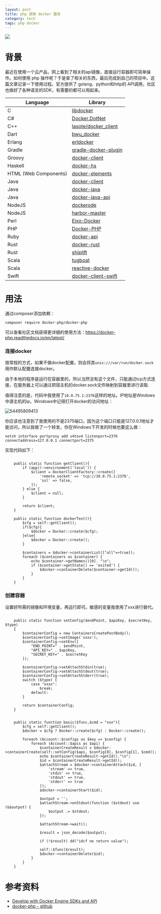 ```yaml
---
layout: post
title: php 调用 docker 服务
category: tech
tags: php docker
---
```

![](https://cdn.kelu.org/blog/tags/php.jpg)

# 背景

最近在使用一个云产品，网上看到了相关的api镜像，直接运行容器即可简单操作。如何使用 php 操作呢？于是查了相关的东西，最后完成到自己的项目中。这篇文章记录一下使用过程。官方提供了 golang、python和http的 API调用，社区也做好了各种语言的SDK，有需要的都可以用起来。

| Language              | Library                                                      |
| --------------------- | ------------------------------------------------------------ |
| C                     | [libdocker](https://github.com/danielsuo/libdocker)          |
| C#                    | [Docker.DotNet](https://github.com/ahmetalpbalkan/Docker.DotNet) |
| C++                   | [lasote/docker_client](https://github.com/lasote/docker_client) |
| Dart                  | [bwu_docker](https://github.com/bwu-dart/bwu_docker)         |
| Erlang                | [erldocker](https://github.com/proger/erldocker)             |
| Gradle                | [gradle-docker-plugin](https://github.com/gesellix/gradle-docker-plugin) |
| Groovy                | [docker-client](https://github.com/gesellix/docker-client)   |
| Haskell               | [docker-hs](https://github.com/denibertovic/docker-hs)       |
| HTML (Web Components) | [docker-elements](https://github.com/kapalhq/docker-elements) |
| Java                  | [docker-client](https://github.com/spotify/docker-client)    |
| Java                  | [docker-java](https://github.com/docker-java/docker-java)    |
| Java                  | [docker-java-api](https://github.com/amihaiemil/docker-java-api) |
| NodeJS                | [dockerode](https://github.com/apocas/dockerode)             |
| NodeJS                | [harbor-master](https://github.com/arhea/harbor-master)      |
| Perl                  | [Eixo::Docker](https://github.com/alambike/eixo-docker)      |
| PHP                   | [Docker-PHP](https://github.com/docker-php/docker-php)       |
| Ruby                  | [docker-api](https://github.com/swipely/docker-api)          |
| Rust                  | [docker-rust](https://github.com/abh1nav/docker-rust)        |
| Rust                  | [shiplift](https://github.com/softprops/shiplift)            |
| Scala                 | [tugboat](https://github.com/softprops/tugboat)              |
| Scala                 | [reactive-docker](https://github.com/almoehi/reactive-docker) |
| Swift                 | [docker-client-swift](https://github.com/valeriomazzeo/docker-client-swift) |

# 用法

通过composer添加依赖：

```
composer require docker-php/docker-php
```

可以查看社区文档获得更详细的使用方法：<https://docker-php.readthedocs.io/en/latest/>

### 连接docker

按常规的方式，如果不做docker配置，则会将其`unix:///var/run/docker.sock`用作默认配置连接docker。

由于本地的程序是运行在容器里的，所以当然没有这个文件，只能通过tcp方式连接，在服务器上可以通过把宿主机的docker.sock文件映射到容器里进行读取.

值得注意的是，代码中我使用了`10.0.75.1:2376`这样的地址。IP地址是Windows中源主机的ip，Windows中记得打开docker的访问地址：

![54495809413](https://cdn.kelu.org/blog/2018/12/1544958094135.jpg)

你应该也注意到了我使用的不是2375端口，因为这个端口只能是127.0.0.1地址才能访问，所以我做了一个转发，你在Windows下开发的时候也要这么做：

```
netsh interface portproxy add v4tov4 listenport=2376 connectaddress=127.0.0.1 connectport=2375
```

实现代码如下：

```

    public static function getClient(){
        if (app()->environment('local')) {
            $client = DockerClientFactory::create([
                'remote_socket' => 'tcp://10.0.75.1:2376',
                'ssl' => false,
            ]);
        } else {
            $client = null;
        }

        return $client;
    }
    
    public static function dockerTest(){
        $cfg = self::getClient();
        if($cfg){
            $docker = Docker::create($cfg);
        }else{
            $docker = Docker::create();
        }

        $containers = $docker->containerList(["all"=>true]);
        foreach ($containers as $container) {
            echo $container->getNames()[0]. "\n";
            if ($container->getState() == 'exited') {
                $docker->containerDelete($container->getId());
            }
        }
    }    
```

### 创建容器

设置好所需的镜像和环境变量，再运行即可。敏感的变量我使用了xxx进行替代。

```

    public static function setConfig($endPoint, $apiKey, $secretKey, $type)
    {
        $containerConfig = new ContainersCreatePostBody();
        $containerConfig->setImage('xxxx');
        $containerConfig->setEnv([
            "END_POINT=" . $endPoint,
            "API_KEY=" . $apiKey,
            "SECRET_KEY=" . $secretKey
        ]);

        $containerConfig->setAttachStdin(true);
        $containerConfig->setAttachStdout(true);
        $containerConfig->setAttachStderr(true);
        switch ($type) {
            case "xxxx":
                break;
            default:
        }

        return $containerConfig;
    }


    public static function basic($func,$cmd = "xxx"){
        $cfg = self::getClient();
        $docker = $cfg ? Docker::create($cfg) : Docker::create();

        foreach (Account::$configs as $key => $config) {
            foreach (Account::$apis as $api) {
                $containerCreateResult = $docker->containerCreate(self::setConfig($api, $config[0], $config[1], $cmd));
                echo $containerCreateResult->getId()."\n";
                $id = $containerCreateResult->getId();
                $attachStream = $docker->containerAttach($id, [
                    'stream' => true,
                    'stdin' => true,
                    'stdout' => true,
                    'stderr' => true
                ]);
                $docker->containerStart($id);

                $output = '';
                $attachStream->onStdout(function ($stdout) use (&$output) {
                    $output .= $stdout;
                });

                $attachStream->wait();

                $result = json_decode($output);

                if (!$result) dd("idcf no return value");

                self::$func($result);
                $docker->containerDelete($id);
            }
        }
    }
```

# 参考资料

* [Develop with Docker Engine SDKs and API](https://docs.docker.com/develop/sdk/)
* [docker-php - github](https://github.com/docker-php/docker-php)

